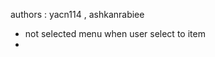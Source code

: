 authors : yacn114 , ashkanrabiee


<ul>
<li>not selected menu when user select to item    <li>
</ul>

